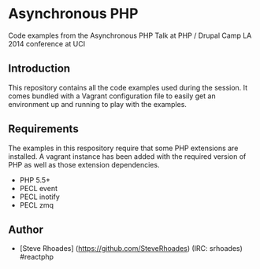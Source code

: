 Asynchronous PHP 
===========

Code examples from the Asynchronous PHP Talk at PHP / Drupal Camp LA 2014 conference at UCI

Introduction
------------

This repository contains all the code examples used during the session.  It comes bundled with a Vagrant configuration file to easily get an environment up and running to play with the examples.


Requirements
------------

The examples in this respository require that some PHP extensions are installed.  A vagrant instance has been added with the required version of PHP as well as those extension dependencies.
* PHP 5.5+ 
* PECL event
* PECL inotify
* PECL zmq


Author
------------

* [Steve Rhoades] (https://github.com/SteveRhoades) (IRC: srhoades) #reactphp